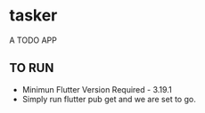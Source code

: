 # tasker

A TODO APP


## TO RUN
-  Minimun Flutter Version Required - 3.19.1
- Simply run flutter pub get and we are set to go.